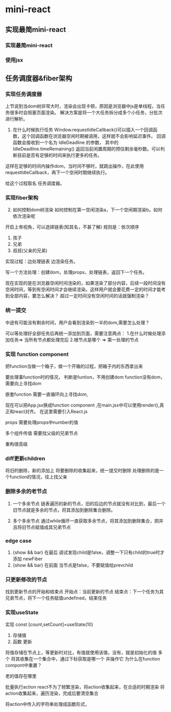 # mini-react
## 实现最简mini-react
### 实现最简mini-react
### 使用jsx
## 任务调度器&fiber架构
### 实现任务调度器
上节说到当dom树非常大时，渲染会出现卡顿，原因是浏览器中js是单线程，当任务很多时会阻塞页面渲染。
解决方案是将一个大任务拆分成多个小任务，分批次进行解析。

1. 在什么时候执行任务
 Window.requestIdleCallback()可以插入一个回调函数，这个回调函数在浏览器空闲时期被调用，这样就不会影响延迟事件。
回调函数会接收到一个名为 IdleDeadline 的参数，
其中的IdleDeadline.timeRemaining() 返回当前闲置周期的预估剩余毫秒数。可以判断目前是否有足够的时间来执行更多的任务。

这样在足够的时间内操作dom，当时间不够时，就跳出操作，在此使用requestIdleCallback，再下一个空闲时期继续执行。

给这个过程取名 任务调度器。

### 实现fiber架构
2. 如何控制dom树渲染
如何控制在第一空闲渲染a，下一个空闲期渲染b。如何依次渲染呢

开启上帝视角，可以选择链表(知其名，不甚了解)
规则是：依次顺序
1. 孩子
2. 兄弟
3. 叔叔(父亲的兄弟)

实现过程：边处理链表 边渲染任务。

写一个方法处理：创建dom，处理props，处理链表，返回下一个任务。


现在实现的是在浏览器空闲时间渲染的，如果渲染了部分内容，后续一段时间没有空闲时间，等到有空闲时间才会继续渲染。这样用户就会要花费一定的时间才能考到全部内容，要怎么解决？
超过一定时间没有空闲时间的话就强制渲染？

### 统一提交
中途有可能没有剩余时间，用户会看到渲染到一半的dom,需要怎么处理？

可以等处理好全部任务后再统一添加到页面，需要注意两点：
1.在什么时候处理添加任务=> 当所有节点都处理完后
2.根节点是哪个 => 第一处理的节点

### 实现 function component
把function当做一个箱子，做一个开箱的过程，把箱子内的东西拿出来

要处理事function时的情况，
判断是funtion，不用创建dom
function没有dom，需要向上寻找dom

嵌套function
需要一直循环向上寻找dom,

现在可以把App.jsx换成function component ,在main.jsx中可以使用render(<App />),真正和react对齐。
在这里需要引入React.js

props
需要处理props中number的值

多个组件传值
需要找父级的兄弟节点

重构很高级

### diff更新children
将旧的删除，新的添加上
将要删除的收集起来，统一提交时删除
处理删除的是一个function的情况，往上找父亲

### 删除多余的老节点
1. 一个多余节点
链表遍历的新的节点，旧的后边的节点就没有对比到，最后一个旧节点就是多余的节点，将其添加到删除集合删除。

2. 多个多余节点
通过while循环一直获取多余节点，将其添加到删除集合，把并且将旧节点赋值成其兄弟节点

### edge case
1. {show && bar} 在最后
调试发现child是false，调整一下只有child的true时才添加 newFiber
2. {show && bar} 在前面
当节点是false，不要赋值给prevchild

### 只更新修改的节点
找到更新节点的开始和结束点
开始点：当前更新的节点
结束点：下一个任务为其兄弟节点，将下一个任务赋值undefined，结束任务


### 实现useState
实现 const [count,setCount]=useState(10)
1. 存储值
2. 函数
更新

将值存储在节点上，等更新时对比，有值就使用该值，没有，就是初始化的值
多个
将其收集在一个集合中，通过下标获取是哪一个 并操作它
为什么在function compont中重置？


老的值存在哪里

批量执行action
react不为了频繁渲染，将action收集起来，在合适的时期渲染
将action收集起来，遍历渲染，完成后要清空集合

将action中传入的字符串处理成函数形式，